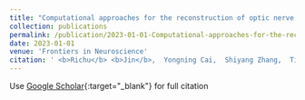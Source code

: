 ```yaml
---
title: "Computational approaches for the reconstruction of optic nerve fibers along the visual pathway from medical images: a comprehensive review"
collection: publications
permalink: /publication/2023-01-01-Computational-approaches-for-the-reconstruction-of-optic-nerve-fibers-along-the-visual-pathway-from-medical-images-a-comprehensive-review
date: 2023-01-01
venue: 'Frontiers in Neuroscience'
citation: ' <b>Richu</b> <b>Jin</b>,  Yongning Cai,  Shiyang Zhang,  Ting Yang,  Haibo Feng,  Hongyang Jiang,  Xiaoqing Zhang,  Yan Hu,  Jiang Liu, &quot;Computational approaches for the reconstruction of optic nerve fibers along the visual pathway from medical images: a comprehensive review.&quot; Frontiers in Neuroscience, 2023.'
---
```

Use [Google Scholar](https://scholar.google.com/scholar?q=Computational+approaches+for+the+reconstruction+of+optic+nerve+fibers+along+the+visual+pathway+from+medical+images:+a+comprehensive+review){:target="_blank"} for full citation
